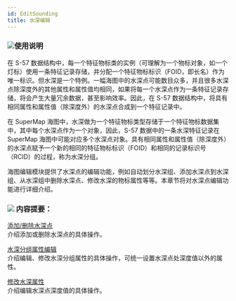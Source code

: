 ```yaml
---
id: EditSounding
title: 水深编辑
---
```

### ![](../../../img/read.gif)使用说明

在 S-57
数据结构中，每一个特征物标类的实例（可理解为一个物标对象，如一个灯标）使用一条特征记录存储，并分配一个特征物标标识（FOID，即长名）作为唯一标识。但水深是一个特例。一幅海图中的水深点可能数目众多，并且很多水深点除深度外的其他属性和属性值均相同，如果将每一个水深点作为一条特征记录存储，将会产生大量冗余数据，甚至影响效率。因此，在 S-57 数据结构中，将具有相同属性和属性值（除深度外）的水深点合成到一个特征记录中。

在 SuperMap 海图中，水深做为一个特征物标类型存储于一个特征物标数据集中，其中每个水深点作为一个对象，因此，S-57 数据中的一条水深特征记录在 SuperMap 海图中可能对应多个水深点对象。具有相同属性和属性值（除深度外）的水深点赋予一个新的相同的特征物标标识（FOID）和相同的记录标识号（RCID）的过程，称为水深分组。

海图编辑模块提供了水深点的编辑功能，例如自动划分水深组、添加水深点到水深组、从水深组中删除水深点、修改水深的物标属性等等。本章节将对水深点编辑功能进行详细介绍。

### ![](../../../img/seealso.png) 内容提要：

[添加/删除水深点](AddSounding.html)  
介绍添加或删除水深点的具体操作。

[水深分组属性编辑](EditSoundingGroupAttribute.html)  
介绍编辑、修改水深分组属性的具体操作，可统一设置水深点处深度值以外的属性。

[修改水深属性](EditSoundingDepth.html)  
介绍编辑水深点深度值的具体操作。

